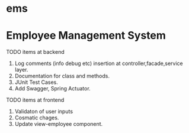 # ems
# Employee Management System

TODO items at backend
  1. Log comments (info debug etc) insertion at controller,facade,service layer.
  2. Documentation for class and methods.
  3. JUnit Test Cases.
  4. Add Swagger, Spring Actuator.

TODO items at frontend
1. Validaton of user inputs
2. Cosmatic chages.
3. Update view-employee component.

   
